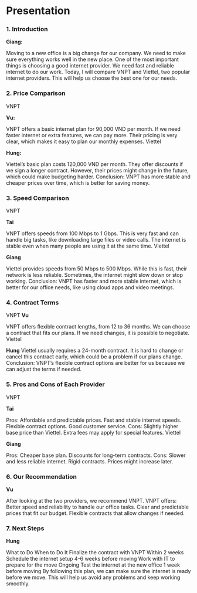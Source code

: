 # Presentation 

### 1. Introduction
**Giang:** 

Moving to a new office is a big change for our company. We need to make sure everything works well in the new place.
One of the most important things is choosing a good internet provider. We need fast and reliable internet to do our work.
Today, I will compare VNPT and Viettel, two popular internet providers. This will help us choose the best one for our needs.

### 2. Price Comparison
VNPT

**Vu:** 

VNPT offers a basic internet plan for 90,000 VND per month.
If we need faster internet or extra features, we can pay more.
Their pricing is very clear, which makes it easy to plan our monthly expenses.
Viettel

**Hung:**

Viettel’s basic plan costs 120,000 VND per month.
They offer discounts if we sign a longer contract.
However, their prices might change in the future, which could make budgeting harder.
Conclusion: VNPT has more stable and cheaper prices over time, which is better for saving money.


### 3. Speed Comparison
VNPT

**Tai**

VNPT offers speeds from 100 Mbps to 1 Gbps.
This is very fast and can handle big tasks, like downloading large files or video calls.
The internet is stable even when many people are using it at the same time.
Viettel

**Giang**

Viettel provides speeds from 50 Mbps to 500 Mbps.
While this is fast, their network is less reliable.
Sometimes, the internet might slow down or stop working.
Conclusion: VNPT has faster and more stable internet, which is better for our office needs, like using cloud apps and video meetings.

### 4. Contract Terms

VNPT
**Vu**

VNPT offers flexible contract lengths, from 12 to 36 months.
We can choose a contract that fits our plans. If we need changes, it is possible to negotiate.
Viettel

**Hung**
Viettel usually requires a 24-month contract.
It is hard to change or cancel this contract early, which could be a problem if our plans change.
Conclusion: VNPT’s flexible contract options are better for us because we can adjust the terms if needed.

### 5. Pros and Cons of Each Provider
VNPT

**Tai**

Pros:
Affordable and predictable prices.
Fast and stable internet speeds.
Flexible contract options.
Good customer service.
Cons:
Slightly higher base price than Viettel.
Extra fees may apply for special features.
Viettel

**Giang**

Pros:
Cheaper base plan.
Discounts for long-term contracts.
Cons:
Slower and less reliable internet.
Rigid contracts.
Prices might increase later.

### 6. Our Recommendation
**Vu**

After looking at the two providers, we recommend VNPT.
VNPT offers:
Better speed and reliability to handle our office tasks.
Clear and predictable prices that fit our budget.
Flexible contracts that allow changes if needed.
### 7. Next Steps
**Hung**

What to Do	When to Do It
Finalize the contract with VNPT	Within 2 weeks
Schedule the internet setup	4-6 weeks before moving
Work with IT to prepare for the move	Ongoing
Test the internet at the new office	1 week before moving
By following this plan, we can make sure the internet is ready before we move. This will help us avoid any problems and keep working smoothly.

